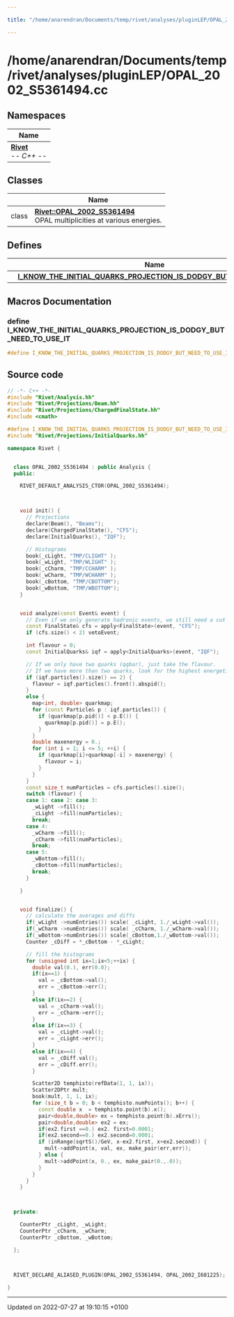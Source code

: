 ```yaml
---

title: "/home/anarendran/Documents/temp/rivet/analyses/pluginLEP/OPAL_2002_S5361494.cc"

---
```


# /home/anarendran/Documents/temp/rivet/analyses/pluginLEP/OPAL_2002_S5361494.cc



## Namespaces

| Name           |
| -------------- |
| **[Rivet](http://example.org/namespaces/namespacerivet/)** <br>-*- C++ -*-  |

## Classes

|                | Name           |
| -------------- | -------------- |
| class | **[Rivet::OPAL_2002_S5361494](http://example.org/classes/classrivet_1_1opal__2002__s5361494/)** <br>OPAL multiplicities at various energies.  |

## Defines

|                | Name           |
| -------------- | -------------- |
|  | **[I_KNOW_THE_INITIAL_QUARKS_PROJECTION_IS_DODGY_BUT_NEED_TO_USE_IT](http://example.org/files/opal__2002__s5361494_8cc/#define-i-know-the-initial-quarks-projection-is-dodgy-but-need-to-use-it)**  |




## Macros Documentation

### define I_KNOW_THE_INITIAL_QUARKS_PROJECTION_IS_DODGY_BUT_NEED_TO_USE_IT

```cpp
#define I_KNOW_THE_INITIAL_QUARKS_PROJECTION_IS_DODGY_BUT_NEED_TO_USE_IT 
```


## Source code

```cpp
// -*- C++ -*-
#include "Rivet/Analysis.hh"
#include "Rivet/Projections/Beam.hh"
#include "Rivet/Projections/ChargedFinalState.hh"
#include <cmath>

#define I_KNOW_THE_INITIAL_QUARKS_PROJECTION_IS_DODGY_BUT_NEED_TO_USE_IT
#include "Rivet/Projections/InitialQuarks.hh"

namespace Rivet {


  class OPAL_2002_S5361494 : public Analysis {
  public:

    RIVET_DEFAULT_ANALYSIS_CTOR(OPAL_2002_S5361494);



    void init() {
      // Projections
      declare(Beam(), "Beams");
      declare(ChargedFinalState(), "CFS");
      declare(InitialQuarks(), "IQF");

      // Histograms
      book(_cLight, "TMP/CLIGHT" );
      book(_wLight, "TMP/WLIGHT" );
      book(_cCharm, "TMP/CCHARM" );
      book(_wCharm, "TMP/WCHARM" );
      book(_cBottom, "TMP/CBOTTOM");
      book(_wBottom, "TMP/WBOTTOM");
    }


    void analyze(const Event& event) {
      // Even if we only generate hadronic events, we still need a cut on numCharged >= 2.
      const FinalState& cfs = apply<FinalState>(event, "CFS");
      if (cfs.size() < 2) vetoEvent;

      int flavour = 0;
      const InitialQuarks& iqf = apply<InitialQuarks>(event, "IQF");

      // If we only have two quarks (qqbar), just take the flavour.
      // If we have more than two quarks, look for the highest energetic q-qbar pair.
      if (iqf.particles().size() == 2) {
        flavour = iqf.particles().front().abspid();
      }
      else {
        map<int, double> quarkmap;
        for (const Particle& p : iqf.particles()) {
          if (quarkmap[p.pid()] < p.E()) {
            quarkmap[p.pid()] = p.E();
          }
        }
        double maxenergy = 0.;
        for (int i = 1; i <= 5; ++i) {
          if (quarkmap[i]+quarkmap[-i] > maxenergy) {
            flavour = i;
          }
        }
      }
      const size_t numParticles = cfs.particles().size();
      switch (flavour) {
      case 1: case 2: case 3:
        _wLight ->fill();
        _cLight ->fill(numParticles);
        break;
      case 4:
        _wCharm ->fill();
        _cCharm ->fill(numParticles);
        break;
      case 5:
        _wBottom->fill();
        _cBottom->fill(numParticles);
        break;
      }

    }


    void finalize() {
      // calculate the averages and diffs
      if(_wLight ->numEntries()) scale( _cLight, 1./_wLight->val());
      if(_wCharm ->numEntries()) scale( _cCharm, 1./_wCharm->val());
      if(_wBottom->numEntries()) scale(_cBottom,1./_wBottom->val());
      Counter _cDiff = *_cBottom - *_cLight;

      // fill the histograms
      for (unsigned int ix=1;ix<5;++ix) {
        double val(0.), err(0.0);
        if(ix==1) {
          val = _cBottom->val();
          err = _cBottom->err();
        }
        else if(ix==2) {
          val = _cCharm->val();
          err = _cCharm->err();
        }
        else if(ix==3) {
          val = _cLight->val();
          err = _cLight->err();
        }
        else if(ix==4) {
          val = _cDiff.val();
          err = _cDiff.err();
        }

        Scatter2D temphisto(refData(1, 1, ix));
        Scatter2DPtr mult;
        book(mult, 1, 1, ix);
        for (size_t b = 0; b < temphisto.numPoints(); b++) {
          const double x  = temphisto.point(b).x();
          pair<double,double> ex = temphisto.point(b).xErrs();
          pair<double,double> ex2 = ex;
          if(ex2.first ==0.) ex2. first=0.0001;
          if(ex2.second==0.) ex2.second=0.0001;
          if (inRange(sqrtS()/GeV, x-ex2.first, x+ex2.second)) {
            mult->addPoint(x, val, ex, make_pair(err,err));
          } else {
            mult->addPoint(x, 0., ex, make_pair(0.,.0));
          }
        }
      }
    }



  private:

    CounterPtr _cLight, _wLight;
    CounterPtr _cCharm, _wCharm;
    CounterPtr _cBottom, _wBottom;

  };



  RIVET_DECLARE_ALIASED_PLUGIN(OPAL_2002_S5361494, OPAL_2002_I601225);

}
```


-------------------------------

Updated on 2022-07-27 at 19:10:15 +0100
